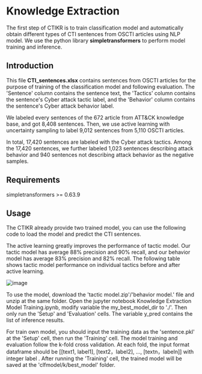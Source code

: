 # Knowledge Extraction

The first step of CTIKR is to train classification model and automatically obtain different types of CTI sentences from OSCTI articles using NLP model. We use the python library **simpletransformers** to perform model training and inference.

## Introduction
This file **CTI_sentences.xlsx** contains sentences from OSCTI articles for the purpose of training of the classification model and following evaluation. The 'Sentence' column contains the sentence text, the 'Tactics' column contains the sentence's Cyber attack tactic label, and the 'Behavior' column contains the sentence's Cyber attack behavior label.

We labeled every sentences of the 672 article from ATT&CK knowledge base, and got 8,408 sentences. Then, we use active learning with uncertainty sampling to label 9,012 sentences from 5,110 OSCTI articles.

In total, 17,420 sentences are labeled with the Cyber attack tactics. Among the 17,420 sentences, we further labeled 1,023 sentences describing attack behavior and 940 sentences not describing attack behavior as the negative samples.

## Requirements

simpletransformers >= 0.63.9

## Usage
The CTIKR already provide two trained model, you can use the following code to load the model and predict the CTI sentences. 

The active learning greatly improves the performance of tactic model. Our tactic model has average 88% precision and 90% recall, and our behavior model has average 83% precision and 82% recall. The following table shows tactic model performance on individual tactics before and after active learning.

![image](https://i.imgur.com/2B7wEg2.jpg)

To use the model, download the 'tactic model.zip'/'behavior model.' file and unzip at the same folder. Open the jupyter notebook Knowledge Extraction Model Training.ipynb, modify variable the my_best_model_dir to './'. Then only run the 'Setup' and 'Evaluation' cells. The variable y_pred contains the list of inference results. 

For train own model, you should input the training data as the 'sentence.pkl' at the 'Setup' cell, then run the 'Training' cell. The model training and evaluation follow the k-fold cross validation. At each fold, the input format dataframe should be [[text1, label1], [text2，label2], ..., [textn，labeln]] with integer label . After running the 'Training' cell, the trained model will be saved at the 'clfmodel/k/best_model' folder.
